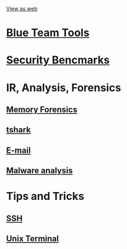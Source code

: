 [View as web](https://hrunkaru.github.io/)

# [Blue Team Tools](bluetools/links.md)

# [Security Bencmarks](SecBenchmark/links.md)

# IR, Analysis, Forensics
## [Memory Forensics](IRAnalysis/MemForensics.md)
## [tshark](IRAnalysis/tshark)
## [E-mail](IRAnalysis/email)
## [Malware analysis](IRAnalysis/Malware.md)



# Tips and Tricks
## [SSH](tipstricks/ssh.md)
## [Unix Terminal](tipstricks/unix_terminal.md)
